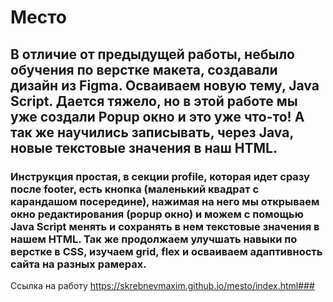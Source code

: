 # Место #
## В отличие от предыдущей работы,  небыло обучения по верстке макета, создавали дизайн из Figma. Осваиваем новую тему, Java Script. Дается тяжело, но в этой работе мы уже создали Popup окно и это уже что-то! А так же научились записывать, через Java, новые текстовые значения в наш HTML. ##
### Инструкция простая, в секции profile, которая идет сразу после footer, есть кнопка (маленький квадрат с карандашом посередине), нажимая на него мы открываем окно редактирования (popup окно) и можем с помощью Java Script менять и сохранять в нем текстовые значения в нашем HTML. Так же продолжаем улучшать навыки по верстке в CSS, изучаем grid, flex и осваиваем адаптивность сайта на разных рамерах.
Ссылка на работу https://skrebnevmaxim.github.io/mesto/index.html###
